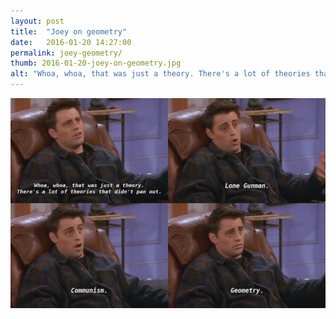 ```yaml
---
layout: post
title:  "Joey on geometry"
date:   2016-01-20 14:27:00
permalink: joey-geometry/
thumb: 2016-01-20-joey-on-geometry.jpg
alt: "Whoa, whoa, that was just a theory. There's a lot of theories that didn't pan out. Lone Gunman. Communism. Geometry." 
---
```

<a href="https://www.youtube.com/watch?v=oK38o70r1lQ"><img style="max-width:100%;width:800px;margin:0 auto;" src="/assets/joey-on-geometry.jpg" alt="{{ page.alt }}" title="{{ page.alt }}"/></a>